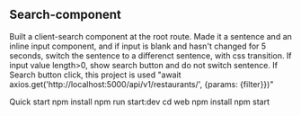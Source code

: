 ## Search-component

Built a client-search component at the root route.
Made it a sentence and an inline input component, and if input is blank and hasn't changed for 5 seconds, switch the sentence to a differenct sentence, with css transition.
If input value length>0, show search button and do not switch sentence.
If Search button click, this project is used "await axios.get('http://localhost:5000/api/v1/restaurants/', {params: {filter}})"


Quick start
 npm install
 npm run start:dev
 cd web
 npm install
 npm start
